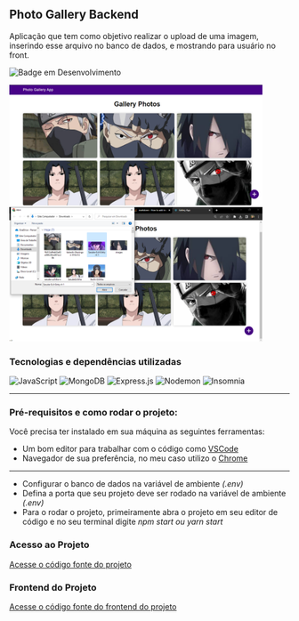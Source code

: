 ## Photo Gallery Backend 

Aplicação que tem como objetivo realizar o upload de uma imagem, inserindo esse arquivo no banco de dados, e mostrando para usuário no front.

![Badge em Desenvolvimento](http://img.shields.io/static/v1?label=STATUS&message=EM%20DESENVOLVIMENTO&color=GREEN&style=for-the-badge)

<img src="https://github.com/matheushenriquecsb/photo-gallery-backend/blob/main/image/Project.png?raw=true" width="455"/> <img src="https://github.com/matheushenriquecsb/photo-gallery-backend/blob/main/image/Project1 .png?raw=true" width="455"/>

### Tecnologias e dependências utilizadas

![JavaScript](https://img.shields.io/badge/javascript-%23323330.svg?style=for-the-badge&logo=javascript&logoColor=%23F7DF1E)
![MongoDB](https://img.shields.io/badge/MongoDB-%234ea94b.svg?style=for-the-badge&logo=mongodb&logoColor=white)
![Express.js](https://img.shields.io/badge/express.js-%23404d59.svg?style=for-the-badge&logo=express&logoColor=%2361DAFB)
![Nodemon](https://img.shields.io/badge/NODEMON-%23323330.svg?style=for-the-badge&logo=nodemon&logoColor=%BBDEAD)
![Insomnia](https://img.shields.io/badge/Insomnia-black?style=for-the-badge&logo=insomnia&logoColor=5849BE)
<hr>

### Pré-requisitos e como rodar o projeto:

  Você precisa ter instalado em sua máquina as seguintes ferramentas:<br>
- Um bom editor para trabalhar com o código como [VSCode](https://code.visualstudio.com/)<br>
- Navegador de sua preferência, no meu caso utilizo o [Chrome](https://www.google.com/intl/pt-BR/chrome/)<br>
<hr>

- Configurar o banco de dados na variável de ambiente<i> (.env)</i><br>
- Defina a porta que seu projeto deve ser rodado na variável de ambiente<i> (.env)</i><br>
- Para o rodar o projeto, primeiramente abra o projeto em seu editor de código e no seu terminal digite <i>npm start ou yarn start</i><br> 

### Acesso ao Projeto

 [Acesse o código fonte do projeto](https://github.com/matheushenriquecsb/photo-gallery-backend) 
 
### Frontend do Projeto

 [Acesse o código fonte do frontend do projeto](https://github.com/matheushenriquecsb/photo-gallery-frontend) 
